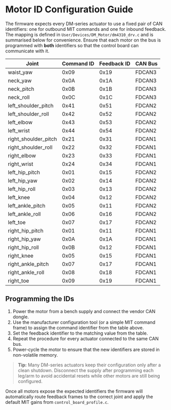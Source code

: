 # Motor ID Configuration Guide

The firmware expects every DM-series actuator to use a fixed pair of CAN
identifiers: one for outbound MIT commands and one for inbound feedback.  The
mapping is defined in `User/Devices/DM_Motor/dm4310_drv.c` and is summarised
below for convenience.  Ensure that each motor on the bus is programmed with
**both** identifiers so that the control board can communicate with it.

| Joint | Command ID | Feedback ID | CAN Bus |
| ----- | ---------- | ----------- | ------- |
| waist_yaw | 0x09 | 0x19 | FDCAN3 |
| neck_yaw | 0x0A | 0x1A | FDCAN3 |
| neck_pitch | 0x0B | 0x1B | FDCAN3 |
| neck_roll | 0x0C | 0x1C | FDCAN3 |
| left_shoulder_pitch | 0x41 | 0x51 | FDCAN2 |
| left_shoulder_roll | 0x42 | 0x52 | FDCAN2 |
| left_elbow | 0x43 | 0x53 | FDCAN2 |
| left_wrist | 0x44 | 0x54 | FDCAN2 |
| right_shoulder_pitch | 0x21 | 0x31 | FDCAN1 |
| right_shoulder_roll | 0x22 | 0x32 | FDCAN1 |
| right_elbow | 0x23 | 0x33 | FDCAN1 |
| right_wrist | 0x24 | 0x34 | FDCAN1 |
| left_hip_pitch | 0x01 | 0x15 | FDCAN2 |
| left_hip_yaw | 0x02 | 0x14 | FDCAN2 |
| left_hip_roll | 0x03 | 0x13 | FDCAN2 |
| left_knee | 0x04 | 0x12 | FDCAN2 |
| left_ankle_pitch | 0x05 | 0x11 | FDCAN2 |
| left_ankle_roll | 0x06 | 0x16 | FDCAN2 |
| left_toe | 0x07 | 0x17 | FDCAN2 |
| right_hip_pitch | 0x01 | 0x11 | FDCAN1 |
| right_hip_yaw | 0x0A | 0x1A | FDCAN1 |
| right_hip_roll | 0x0B | 0x12 | FDCAN1 |
| right_knee | 0x05 | 0x15 | FDCAN1 |
| right_ankle_pitch | 0x07 | 0x17 | FDCAN1 |
| right_ankle_roll | 0x08 | 0x18 | FDCAN1 |
| right_toe | 0x09 | 0x19 | FDCAN1 |

## Programming the IDs

1. Power the motor from a bench supply and connect the vendor CAN dongle.
2. Use the manufacturer configuration tool (or a simple MIT command frame) to
   assign the command identifier from the table above.
3. Set the feedback identifier to the matching value from the table.
4. Repeat the procedure for every actuator connected to the same CAN bus.
5. Power-cycle the motor to ensure that the new identifiers are stored in
   non-volatile memory.

> **Tip:** Many DM-series actuators keep their configuration only after a clean
> shutdown. Disconnect the supply after programming each leg/arm to avoid
> accidental resets while other motors are still being configured.

Once all motors expose the expected identifiers the firmware will automatically
route feedback frames to the correct joint and apply the default MIT gains from
`control_board_profile.c`.

